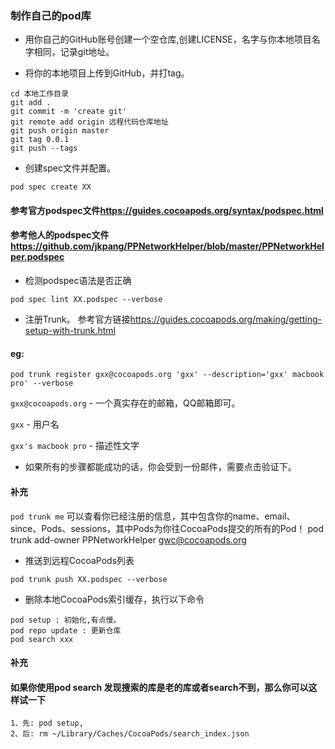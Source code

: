 ### 制作自己的pod库

- 用你自己的GitHub账号创建一个空仓库,创建LICENSE，名字与你本地项目名字相同，记录git地址。

- 将你的本地项目上传到GitHub，并打tag。
 
```
cd 本地工作目录
git add .
git commit -m 'create git'
git remote add origin 远程代码仓库地址
git push origin master
git tag 0.0.1
git push --tags
```
- 创建spec文件并配置。

```pod spec create XX```

#### 参考官方podspec文件<https://guides.cocoapods.org/syntax/podspec.html>
#### 参考他人的podspec文件<https://github.com/jkpang/PPNetworkHelper/blob/master/PPNetworkHelper.podspec>
- 检测podspec语法是否正确 

```
pod spec lint XX.podspec --verbose
```

- 注册Trunk。 参考官方链接<https://guides.cocoapods.org/making/getting-setup-with-trunk.html>

#### eg:
```
pod trunk register gxx@cocoapods.org 'gxx' --description='gxx' macbook pro' --verbose
```

```gxx@cocoapods.org``` - 一个真实存在的邮箱，QQ邮箱即可。

```gxx``` - 用户名

```gxx's macbook pro``` - 描述性文字

- 如果所有的步骤都能成功的话，你会受到一份邮件，需要点击验证下。

#### 补充
```pod trunk me``` 可以查看你已经注册的信息，其中包含你的name、email、since、Pods、sessions，其中Pods为你往CocoaPods提交的所有的Pod！
pod trunk add-owner PPNetworkHelper gwc@cocoapods.org

- 推送到远程CocoaPods列表
```
pod trunk push XX.podspec --verbose
```

- 删除本地CocoaPods索引缓存，执行以下命令

```
pod setup : 初始化,有点慢。
pod repo update : 更新仓库
pod search xxx
```
#### 补充
#### 如果你使用pod search 发现搜索的库是老的库或者search不到，那么你可以这样试一下
```
1、先: pod setup,
2、后: rm ~/Library/Caches/CocoaPods/search_index.json
```
